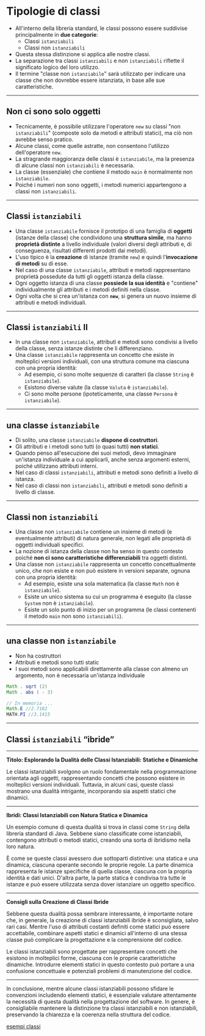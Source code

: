 # Tipologie di classi

* All'interno della libreria standard, le classi possono essere suddivise principalmente in **due categorie**:
  * Classi `istanziabili`
  * Classi non `istanziabili`
* Questa stessa distinzione si applica alle nostre classi.
* La separazione tra classi `istanziabili` e non `istanziabili` riflette il significato logico del loro utilizzo.
* Il termine "classe non `istanziabile`" sarà utilizzato per indicare una classe che non dovrebbe essere istanziata, in base alle sue caratteristiche.
---

## Non ci sono solo oggetti

* Tecnicamente, è possibile utilizzare l'operatore `new` su classi "non `istanziabili`" (composte solo da metodi e attributi statici), ma ciò non avrebbe senso pratico.
* Alcune classi, come quelle astratte, non consentono l'utilizzo dell'operatore `new`.
* La stragrande maggioranza delle classi è `istanziabile`, ma la presenza di alcune classi non `istanziabili` è necessaria.
* La classe (essenziale) che contiene il metodo `main` è normalmente non `istanziabile`.
* Poiché i numeri non sono oggetti, i metodi numerici appartengono a classi non `istanziabili`.

---

## Classi `istanziabili`

* Una classe `istanziabile` fornisce il prototipo di una famiglia di **oggetti** (istanze della classe) che condividono una **struttura simile**, ma hanno **proprietà distinte** a livello individuale (valori diversi degli attributi e, di conseguenza, risultati differenti prodotti dai metodi).
* L'uso tipico è la **creazione** di istanze (tramite `new`) e quindi l'**invocazione di metodi** su di esse.
* Nel caso di una classe `istanziabile`, attributi e metodi rappresentano proprietà possedute da tutti gli oggetti istanza della classe.
* Ogni oggetto istanza di una classe **possiede la sua identità** e "contiene" individualmente gli attributi e i metodi definiti nella classe.
* Ogni volta che si crea un'istanza con **`new`**, si genera un nuovo insieme di attributi e metodi individuali.

---

## Classi `istanziabili` II

* In una classe non `istanziabile`, attributi e metodi sono condivisi a livello della classe, senza istanze distinte che li differenziano.
* Una classe `istanziabile` rappresenta un concetto che esiste in molteplici versioni individuali, con una struttura comune ma ciascuna con una propria identità:
  * Ad esempio, ci sono molte sequenze di caratteri (la classe `String` è `istanziabile`).
  * Esistono diverse valute (la classe `Valuta` è `istanziabile`).
  * Ci sono molte persone (ipoteticamente, una classe `Persona` è `istanziabile`).

---


## una classe `istanziabile`

* Di solito, una classe `istanziabile` **dispone di costruttori**.
* Gli attributi e i metodi sono tutti (o quasi tutti) **non statici**.
* Quando penso all'esecuzione dei suoi metodi, devo immaginare un'istanza individuale a cui applicarli, anche senza argomenti esterni, poiché utilizzano attributi interni.
* Nel caso di classi `istanziabili`, attributi e metodi sono definiti a livello di istanza.
* Nel caso di classi non `istanziabili`, attributi e metodi sono definiti a livello di classe.

---

## Classi non `istanziabili`

* Una classe non `istanziabile` contiene un insieme di metodi (e eventualmente attributi) di natura generale, non legati alle proprietà di oggetti individuali specifici.
* La nozione di istanza della classe non ha senso in questo contesto poiché **non ci sono caratteristiche differenziabili** tra oggetti distinti.
* Una classe non `istanziabile` rappresenta un concetto concettualmente unico, che non esiste e non può esistere in versioni separate, ognuna con una propria identità:
  * Ad esempio, esiste una sola matematica (la classe `Math` non è `istanziabile`).
  * Esiste un unico sistema su cui un programma è eseguito (la classe `System` non è `istanziabile`).
  * Esiste un solo punto di inizio per un programma (le classi contenenti il metodo `main` non sono `istanziabili`).

---

## una classe non `istanziabile`

* Non ha costruttori
* Attributi e metodi sono tutti static
* I suoi metodi sono applicabili direttamente alla classe con almeno un argomento, non è necessaria un'istanza individuale

```java
Math . sqrt (2)
Math . abs ( - 3)

// In memoria ...
Math.E //2.7182
MATH.PI //3.1415

```

---

## Classi `istanziabili` “ibride”

---

**Titolo: Esplorando la Dualità delle Classi Istanziabili: Statiche e Dinamiche**

Le classi istanziabili svolgono un ruolo fondamentale nella programmazione orientata agli oggetti, rappresentando concetti che possono esistere in molteplici versioni individuali. Tuttavia, in alcuni casi, queste classi mostrano una dualità intrigante, incorporando sia aspetti statici che dinamici.

---

**Ibridi: Classi Istanziabili con Natura Statica e Dinamica**

Un esempio comune di questa dualità si trova in classi come `String` della libreria standard di Java. Sebbene siano classificate come istanziabili, contengono attributi o metodi statici, creando una sorta di ibridismo nella loro natura.

È come se queste classi avessero due sottoparti distintive: una statica e una dinamica, ciascuna operante secondo le proprie regole. La parte dinamica rappresenta le istanze specifiche di quella classe, ciascuna con la propria identità e dati unici. D'altra parte, la parte statica è condivisa tra tutte le istanze e può essere utilizzata senza dover istanziare un oggetto specifico.

---

**Consigli sulla Creazione di Classi Ibride**

Sebbene questa dualità possa sembrare interessante, è importante notare che, in generale, la creazione di classi istanziabili ibride è sconsigliata, salvo rari casi. Mentre l'uso di attributi costanti definiti come statici può essere accettabile, combinare aspetti statici e dinamici all'interno di una stessa classe può complicare la progettazione e la comprensione del codice.

Le classi istanziabili sono progettate per rappresentare concetti che esistono in molteplici forme, ciascuna con le proprie caratteristiche dinamiche. Introdurre elementi statici in questo contesto può portare a una confusione concettuale e potenziali problemi di manutenzione del codice.

---

In conclusione, mentre alcune classi istanziabili possono sfidare le convenzioni includendo elementi statici, è essenziale valutare attentamente la necessità di questa dualità nella progettazione del software. In genere, è consigliabile mantenere la distinzione tra classi istanziabili e non istanziabili, preservando la chiarezza e la coerenza nella struttura del codice.

[esempi classi](https://github.com/maboglia/CorsoJava/blob/master/esempi/05_OOP/)